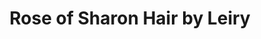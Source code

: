 ---
title: "Rose of Sharon Hair by Leiry"
url: /new-castle/rose-of-sharon-hair-by-leiry/
shop: hairdresser
---